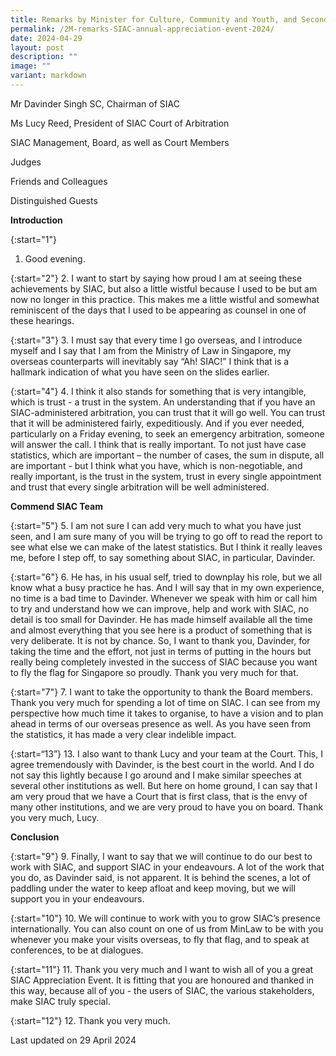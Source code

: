```yaml
---
title: Remarks by Minister for Culture, Community and Youth, and Second Minister for Law Edwin Tong SC at Singapore International Arbitration Centre (SIAC) Annual Appreciation Event
permalink: /2M-remarks-SIAC-annual-appreciation-event-2024/
date: 2024-04-29
layout: post
description: ""
image: ""
variant: markdown
---
```

Mr Davinder Singh SC, Chairman of SIAC

Ms Lucy Reed, President of SIAC Court of Arbitration

SIAC Management, Board, as well as Court Members

Judges

Friends and Colleagues

Distinguished Guests


**Introduction**

{:start="1"}
1. Good evening.

{:start="2"}
2. I want to start by saying how proud I am at seeing these achievements by SIAC, but also a little wistful because I used to be but am now no longer in this practice. This makes me a little wistful and somewhat reminiscent of the days that I used to be appearing as counsel in one of these hearings.

{:start="3"}
3. I must say that every time I go overseas, and I introduce myself and I say that I am from the Ministry of Law in Singapore, my overseas counterparts will inevitably say “Ah! SIAC!” I think that is a hallmark indication of what you have seen on the slides earlier.

{:start="4"}
4. I think it also stands for something that is very intangible, which is trust - a trust in the system. An understanding that if you have an SIAC-administered arbitration, you can trust that it will go well. You can trust that it will be administered fairly, expeditiously. And if you ever needed, particularly on a Friday evening, to seek an emergency arbitration, someone will answer the call. I think that is really important. To not just have case statistics, which are important – the number of cases, the sum in dispute, all are important - but I think what you have, which is non-negotiable, and really important, is the trust in the system, trust in every single appointment and trust that every single arbitration will be well administered.

**Commend SIAC Team**

{:start="5"}
5. I am not sure I can add very much to what you have just seen, and I am sure many of you will be trying to go off to read the report to see what else we can make of the latest statistics. But I think it really leaves me, before I step off, to say something about SIAC, in particular, Davinder.

{:start="6"}
6. He has, in his usual self, tried to downplay his role, but we all know what a busy practice he has. And I will say that in my own experience, no time is a bad time to Davinder. Whenever we speak with him or call him to try and understand how we can improve, help and work with SIAC, no detail is too small for Davinder. He has made himself available all the time and almost everything that you see here is a product of something that is very deliberate. It is not by chance. So, I want to thank you, Davinder, for taking the time and the effort, not just in terms of putting in the hours but really being completely invested in the success of SIAC because you want to fly the flag for Singapore so proudly. Thank you very much for that.

{:start="7"}
7. I want to take the opportunity to thank the Board members. Thank you very much for spending a lot of time on SIAC. I can see from my perspective how much time it takes to organise, to have a vision and to plan ahead in terms of our overseas presence as well. As you have seen from the statistics, it has made a very clear indelible impact.

{:start=“13”}
13. I also want to thank Lucy and your team at the Court. This, I agree tremendously with Davinder, is the best court in the world. And I do not say this lightly because I go around and I make similar speeches at several other institutions as well. But here on home ground, I can say that I am very proud that we have a Court that is first class, that is the envy of many other institutions, and we are very proud to have you on board. Thank you very much, Lucy.

**Conclusion**

{:start="9"}
9. Finally, I want to say that we will continue to do our best to work with SIAC, and support SIAC in your endeavours. A lot of the work that you do, as Davinder said, is not apparent. It is behind the scenes, a lot of paddling under the water to keep afloat and keep moving, but we will support you in your endeavours.
 
{:start="10"}
10. We will continue to work with you to grow SIAC’s presence internationally. You can also count on one of us from MinLaw to be with you whenever you make your visits overseas, to fly that flag, and to speak at conferences, to be at dialogues.

{:start="11"}
11. Thank you very much and I want to wish all of you a great SIAC Appreciation Event. It is fitting that you are honoured and thanked in this way, because all of you - the users of SIAC, the various stakeholders, make SIAC truly special.

{:start="12"}
12. Thank you very much.

<p class="right-side-updated">Last updated on 29 April 2024</p>
